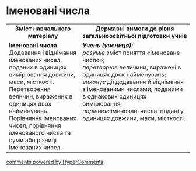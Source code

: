 <div id="hypercomments_widget" class="js-hypercomments-widget invisible"></div>

# Іменовані числа
<table>
  <tr>
    <td width="40%" align="center"><b>Зміст навчального матеріалу<b></td>
    <td width="60%" align="center"><b>Державні вимоги до рівня загальноосвітньої підготовки учнів</b></td>
  </tr>
  <tr>
    <td width="40%" style="vertical-align:top !important;"><b>Іменовані числа</b><br>
Додавання і віднімання іменованих чисел, поданих в одиницях вимірювання довжини, маси, місткості.<br> 
Перетворення величин, виражених в одиницях двох найменувань.<br>
Порівняння іменованих чисел, порівняння іменованого числа та суми або різниці іменованих чисел.<br></td>
    <td width="60%" style="vertical-align:top !important;"><i><b>Учень (учениця):</b></i><br>
<i>розуміє</i> зміст поняття «іменоване число»;<br>
<i>перетворює</i> величини, виражені в одиницях двох найменувань;<br> 
<i>виконує</i> дії додавання й віднімання з іменованими числами, поданими в однакових одиницях вимірювання;<br>
<i>порівнює</i> іменовані числа, подані у одиницях довжини, маси, місткості.<br></td>
  </tr>
</table>

<div class="js-hypercomments-container">
    <a href="http://hypercomments.com" class="hc-link" title="comments widget">comments powered by HyperComments</a>
</div>